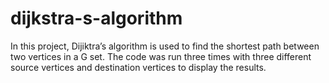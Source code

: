 # dijkstra-s-algorithm
In this project,  Dijiktra’s algorithm is used to find the shortest path between two vertices in a G set. The code was run three times with three different source vertices and destination vertices to display the results.
